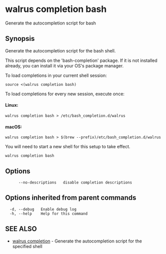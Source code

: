 # walrus completion bash

Generate the autocompletion script for bash

## Synopsis

Generate the autocompletion script for the bash shell.

This script depends on the 'bash-completion' package.
If it is not installed already, you can install it via your OS's package manager.

To load completions in your current shell session:

	source <(walrus completion bash)

To load completions for every new session, execute once:

#### Linux:

	walrus completion bash > /etc/bash_completion.d/walrus

#### macOS:

	walrus completion bash > $(brew --prefix)/etc/bash_completion.d/walrus

You will need to start a new shell for this setup to take effect.


```
walrus completion bash
```

## Options

```
      --no-descriptions   disable completion descriptions
```

## Options inherited from parent commands

```
  -d, --debug   Enable debug log
  -h, --help    Help for this command
```

## SEE ALSO

* [walrus completion](walrus_completion)	 - Generate the autocompletion script for the specified shell

